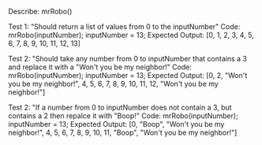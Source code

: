 Describe: mrRobo()

Test 1: "Should return a list of values from 0 to the inputNumber"
Code:
mrRobo(inputNumber);
inputNumber = 13;
Expected Output: [0, 1, 2, 3, 4, 5, 6, 7, 8, 9, 10, 11, 12, 13]

Test 2: "Should take any number from 0 to inputNumber that contains a 3 and replace it with a "Won't you be my neighbor!"
Code:
mrRobo(inputNumber);
inputNumber = 13;
Expected Output: [0, 2, "Won't you be my neighbor!", 4, 5, 6, 7, 8, 9, 10, 11, 12, "Won't you be my neighbor!"]

Test 2: "If a number from 0 to inputNumber does not contain a 3, but contains a 2 then repalce it with "Boop!"
Code:
mrRobo(inputNumber);
inputNumber = 13;
Expected Output: [0, "Boop", "Won't you be my neighbor!", 4, 5, 6, 7, 8, 9, 10, 11, "Boop", "Won't you be my neighbor!"]